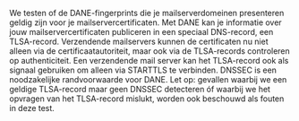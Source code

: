 We testen of de DANE-fingerprints die je mailserverdomeinen presenteren geldig zijn voor je mailservercertificaten. Met DANE kan je informatie over jouw mailservercertificaten publiceren in een speciaal DNS-record, een TLSA-record. Verzendende mailservers kunnen de  certificaten nu niet alleen via de certificaatautoriteit, maar ook via de TLSA-records controleren op authenticiteit. Een verzendende mail server kan het TLSA-record ook als signaal gebruiken om alleen via STARTTLS te verbinden. DNSSEC is een noodzakelijke randvoorwaarde voor DANE. Let op: gevallen waarbij we een geldige TLSA-record maar geen DNSSEC detecteren óf waarbij we het opvragen van het TLSA-record mislukt, worden ook beschouwd als fouten in deze test.
